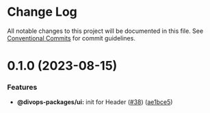 # Change Log

All notable changes to this project will be documented in this file.
See [Conventional Commits](https://conventionalcommits.org) for commit guidelines.

# 0.1.0 (2023-08-15)


### Features

* **@divops-packages/ui:** init for Header ([#38](https://github.com/divopsor/divops-packages/issues/38)) ([ae1bce5](https://github.com/divopsor/divops-packages/commit/ae1bce553a593d09ae0c081731654fa9d12b99dc))

